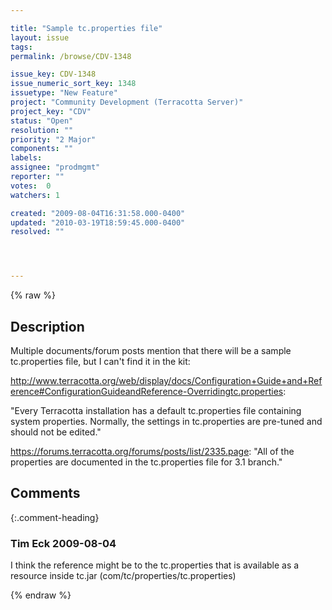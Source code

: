 ```yaml
---

title: "Sample tc.properties file"
layout: issue
tags: 
permalink: /browse/CDV-1348

issue_key: CDV-1348
issue_numeric_sort_key: 1348
issuetype: "New Feature"
project: "Community Development (Terracotta Server)"
project_key: "CDV"
status: "Open"
resolution: ""
priority: "2 Major"
components: ""
labels: 
assignee: "prodmgmt"
reporter: ""
votes:  0
watchers: 1

created: "2009-08-04T16:31:58.000-0400"
updated: "2010-03-19T18:59:45.000-0400"
resolved: ""




---
```


{% raw %}

## Description

<div markdown="1" class="description">

Multiple documents/forum posts mention that there will be a sample tc.properties file, but I can't find it in the kit:

http://www.terracotta.org/web/display/docs/Configuration+Guide+and+Reference#ConfigurationGuideandReference-Overridingtc.properties:

"Every Terracotta installation has a default tc.properties file containing system properties. Normally, the settings in tc.properties are pre-tuned and should not be edited."

https://forums.terracotta.org/forums/posts/list/2335.page:
"All of the properties are documented in the tc.properties file for 3.1 branch."


</div>

## Comments


{:.comment-heading}
### **Tim Eck** <span class="date">2009-08-04</span>

<div markdown="1" class="comment">

I think the reference might be to the tc.properties that is available as a resource inside tc.jar  (com/tc/properties/tc.properties)



</div>



{% endraw %}
